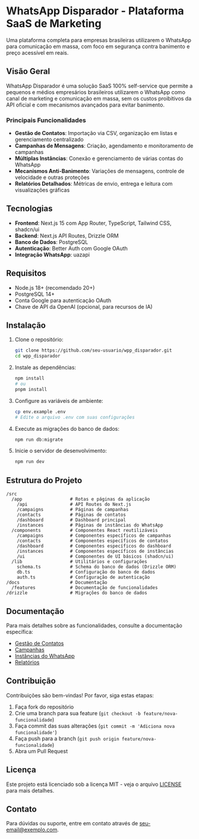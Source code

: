 # WhatsApp Disparador - Plataforma SaaS de Marketing

Uma plataforma completa para empresas brasileiras utilizarem o WhatsApp para comunicação em massa, com foco em segurança contra banimento e preço acessível em reais.

## Visão Geral

WhatsApp Disparador é uma solução SaaS 100% self-service que permite a pequenos e médios empresários brasileiros utilizarem o WhatsApp como canal de marketing e comunicação em massa, sem os custos proibitivos da API oficial e com mecanismos avançados para evitar banimento.

### Principais Funcionalidades

- **Gestão de Contatos**: Importação via CSV, organização em listas e gerenciamento centralizado
- **Campanhas de Mensagens**: Criação, agendamento e monitoramento de campanhas
- **Múltiplas Instâncias**: Conexão e gerenciamento de várias contas do WhatsApp
- **Mecanismos Anti-Banimento**: Variações de mensagens, controle de velocidade e outras proteções
- **Relatórios Detalhados**: Métricas de envio, entrega e leitura com visualizações gráficas

## Tecnologias

- **Frontend**: Next.js 15 com App Router, TypeScript, Tailwind CSS, shadcn/ui
- **Backend**: Next.js API Routes, Drizzle ORM
- **Banco de Dados**: PostgreSQL
- **Autenticação**: Better Auth com Google OAuth
- **Integração WhatsApp**: uazapi

## Requisitos

- Node.js 18+ (recomendado 20+)
- PostgreSQL 14+
- Conta Google para autenticação OAuth
- Chave de API da OpenAI (opcional, para recursos de IA)

## Instalação

1. Clone o repositório:

   ```bash
   git clone https://github.com/seu-usuario/wpp_disparador.git
   cd wpp_disparador
   ```

2. Instale as dependências:

   ```bash
   npm install
   # ou
   pnpm install
   ```

3. Configure as variáveis de ambiente:

   ```bash
   cp env.example .env
   # Edite o arquivo .env com suas configurações
   ```

4. Execute as migrações do banco de dados:

   ```bash
   npm run db:migrate
   ```

5. Inicie o servidor de desenvolvimento:
   ```bash
   npm run dev
   ```

## Estrutura do Projeto

```
/src
  /app                  # Rotas e páginas da aplicação
    /api                # API Routes do Next.js
    /campaigns          # Páginas de campanhas
    /contacts           # Páginas de contatos
    /dashboard          # Dashboard principal
    /instances          # Páginas de instâncias do WhatsApp
  /components           # Componentes React reutilizáveis
    /campaigns          # Componentes específicos de campanhas
    /contacts           # Componentes específicos de contatos
    /dashboard          # Componentes específicos do dashboard
    /instances          # Componentes específicos de instâncias
    /ui                 # Componentes de UI básicos (shadcn/ui)
  /lib                  # Utilitários e configurações
    schema.ts           # Schema do banco de dados (Drizzle ORM)
    db.ts               # Configuração do banco de dados
    auth.ts             # Configuração de autenticação
/docs                   # Documentação
  /features             # Documentação de funcionalidades
/drizzle                # Migrações do banco de dados
```

## Documentação

Para mais detalhes sobre as funcionalidades, consulte a documentação específica:

- [Gestão de Contatos](/docs/features/contacts-management.md)
- [Campanhas](/docs/features/campaigns.md)
- [Instâncias do WhatsApp](/docs/features/whatsapp-instances.md)
- [Relatórios](/docs/features/reports.md)

## Contribuição

Contribuições são bem-vindas! Por favor, siga estas etapas:

1. Faça fork do repositório
2. Crie uma branch para sua feature (`git checkout -b feature/nova-funcionalidade`)
3. Faça commit das suas alterações (`git commit -m 'Adiciona nova funcionalidade'`)
4. Faça push para a branch (`git push origin feature/nova-funcionalidade`)
5. Abra um Pull Request

## Licença

Este projeto está licenciado sob a licença MIT - veja o arquivo [LICENSE](LICENSE) para mais detalhes.

## Contato

Para dúvidas ou suporte, entre em contato através de [seu-email@exemplo.com](mailto:seu-email@exemplo.com).

